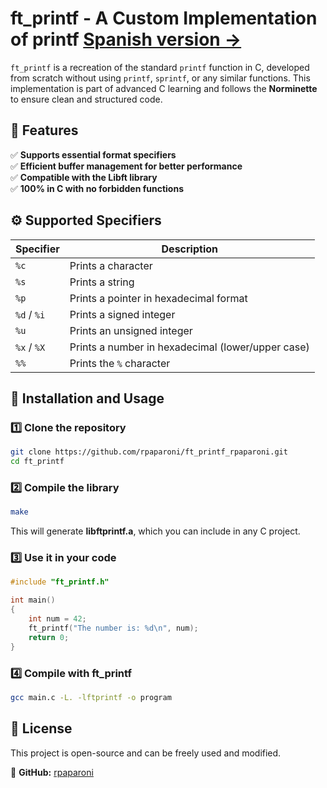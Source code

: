 # ft_printf - A Custom Implementation of printf  [Spanish version ->](README_es.md)

`ft_printf` is a recreation of the standard `printf` function in C, developed from scratch without using `printf`, `sprintf`, or any similar functions. This implementation is part of advanced C learning and follows the **Norminette** to ensure clean and structured code.

## 📌 **Features**
✅ **Supports essential format specifiers**  
✅ **Efficient buffer management for better performance**  
✅ **Compatible with the Libft library**  
✅ **100% in C with no forbidden functions**  

## ⚙️ **Supported Specifiers**
| Specifier | Description |
|-----------|------------|
| `%c` | Prints a character |
| `%s` | Prints a string |
| `%p` | Prints a pointer in hexadecimal format |
| `%d` / `%i` | Prints a signed integer |
| `%u` | Prints an unsigned integer |
| `%x` / `%X` | Prints a number in hexadecimal (lower/upper case) |
| `%%` | Prints the `%` character |

## 🚀 **Installation and Usage**
### 1️⃣ **Clone the repository**  
```bash
git clone https://github.com/rpaparoni/ft_printf_rpaparoni.git
cd ft_printf
```
### 2️⃣ **Compile the library**  
```bash
make
```
This will generate **libftprintf.a**, which you can include in any C project.  

### 3️⃣ **Use it in your code**  
```c
#include "ft_printf.h"

int main()
{
    int num = 42;
    ft_printf("The number is: %d\n", num);
    return 0;
}
```

### 4️⃣ **Compile with ft_printf**  
```bash
gcc main.c -L. -lftprintf -o program
```

## 📜 **License**  
This project is open-source and can be freely used and modified.  
  
🐙 **GitHub:** [rpaparoni](https://github.com/rpaparoni) 

